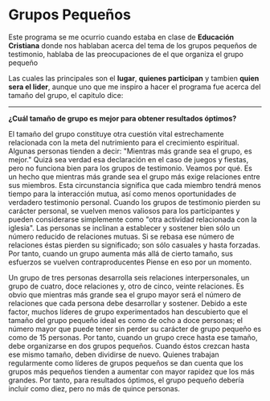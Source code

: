 # Grupos Pequeños

Este programa se me ocurrio cuando estaba en clase de **Educación Cristiana** donde nos hablaban acerca del tema de los grupos pequeños de testimonio, hablaba de las preocupaciones de el que organiza el grupo pequeño

Las cuales las principales son el **lugar**, **quienes participan** y tambien **quien sera el lider**, aunque uno que me inspiro a hacer el programa fue acerca del tamaño del grupo, el capitulo dice:

---

**¿Cuál tamaño de grupo es mejor para obtener resultados óptimos?**

El tamaño del grupo constituye otra cuestión vital estrechamente relacionada con la meta del nutrimiento para el crecimiento espiritual. Algunas personas tienden a decir: "Mientras más grande sea el grupo, es mejor." Quizá sea verdad esa declaración en el caso de juegos y fiestas, pero no funciona bien para los grupos de testimonio. Veamos por qué. Es un hecho que mientras más grande sea el grupo más exige relaciones entre sus miembros. Esta circunstancia significa que cada miembro tendrá menos tiempo para la interacción mutua, así como menos oportunidades de verdadero testimonio personal. Cuando los grupos de testimonio pierden su carácter personal, se vuelven menos valiosos para los participantes y pueden considerarse simplemente como "otra actividad relacionada con la iglesia". Las personas se inclinan a establecer y sostener bien sólo un número reducido de relaciones mutuas. Si se rebasa ese número de relaciones éstas pierden su significado; son sólo casuales y hasta forzadas. Por tanto, cuando un grupo aumenta más allá de cierto tamaño, sus esfuerzos se vuelven contraproducentes Piense en eso por un momento.

Un grupo de tres personas desarrolla seis relaciones interpersonales, un grupo de cuatro, doce relaciones y, otro de cinco, veinte relaciones. Es obvio que mientras más grande sea el grupo mayor será el número de relaciones que cada persona debe desarrollar y sostener. Debido a este factor, muchos líderes de grupo experimentados han descubierto que el tamaño del grupo pequeño ideal es como de ocho a doce personas; el número mayor que puede tener sin perder su carácter de grupo pequeño es como de 15 personas. Por tanto, cuando un grupo crece hasta ese tamaño, debe organizarse en dos grupos pequeños. Cuando éstos crezcan hasta ese mismo tamaño, deben dividirse de nuevo. Quienes trabajan regularmente como líderes de grupos pequeños se dan cuenta que los grupos más pequeños tienden a aumentar con mayor rapidez que los más grandes. Por tanto, para resultados óptimos, el grupo pequeño debería incluir como diez, pero no más de quince personas.